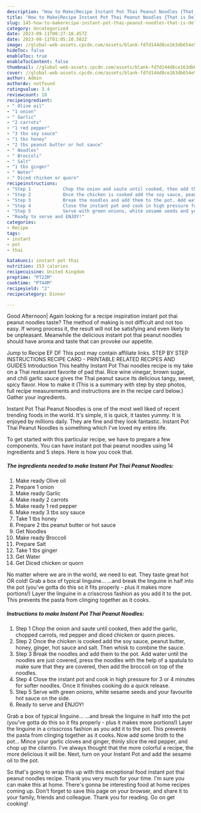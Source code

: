 ```yaml
---
description: "How to Make|Recipe Instant Pot Thai Peanut Noodles {That is Delicious"
title: "How to Make|Recipe Instant Pot Thai Peanut Noodles {That is Delicious"
slug: 145-how-to-makerecipe-instant-pot-thai-peanut-noodles-that-is-delicious
category: Uncategorized
date: 2023-09-11T00:27:18.457Z
date: 2023-08-11T01:05:10.502Z
image: //global-web-assets.cpcdn.com/assets/blank-fd7d144d8ce163db654e5a02c40b08a2775adb7897d16e4062681dc7e1b2800f.png
hideToc: false
enableToc: true
enableTocContent: false
thumbnail: //global-web-assets.cpcdn.com/assets/blank-fd7d144d8ce163db654e5a02c40b08a2775adb7897d16e4062681dc7e1b2800f.png
cover: //global-web-assets.cpcdn.com/assets/blank-fd7d144d8ce163db654e5a02c40b08a2775adb7897d16e4062681dc7e1b2800f.png
author: Admin
authorAv: notfound
ratingvalue: 3.4
reviewcount: 18
recipeingredient:
- " Olive oil"
- "1 onion"
- " Garlic"
- "2 carrots"
- "1 red pepper"
- "3 tbs soy sauce"
- "1 tbs honey"
- "2 tbs peanut butter or hot sauce"
- " Noodles"
- " Broccoli"
- " Salt"
- "1 tbs ginger"
- " Water"
- " Diced chicken or quorn"
recipeinstructions:
- "Step 1            Chop the onion and saute until cooked, then add the garlic, chopped carrots, red pepper and diced chicken or quorn pieces."
- "Step 2            Once the chicken is cooked add the soy sauce, peanut butter, honey, ginger, hot sauce and salt. Then whisk to combine the sauce."
- "Step 3            Break the noodles and add them to the pot. Add water until the noodles are just covered, press the noodles with the help of a spatula to make sure that they are covered, then add the broccoli on top of the noodles."
- "Step 4            Close the instant pot and cook in high pressure for 3 or 4 minutes for softer noodles. Once it finishes cooking do a quick release."
- "Step 5            Serve with green onions, white sesame seeds and your favourite hot sauce on the side."
- "Ready to serve and ENJOY!"
categories:
- Recipe
tags:
- instant
- pot
- thai

katakunci: instant pot thai 
nutrition: 153 calories
recipecuisine: United Kingdom
preptime: "PT22M"
cooktime: "PT44M"
recipeyield: "2"
recipecategory: Dinner

---
```



Good Afternoon| Again looking for a recipe inspiration instant pot thai peanut noodles taste? The method of making is not difficult and not too easy. If wrong process it, the result will not be satisfying and even likely to be unpleasant. Meanwhile the delicious instant pot thai peanut noodles should have aroma and taste that can provoke our appetite.





Jump to Recipe EF DF This post may contain affiliate links. STEP BY STEP INSTRUCTIONS RECIPE CARD - PRINTABLE RELATED RECIPES AND GUIDES Introduction This healthy Instant Pot Thai noodles recipe is my take on a Thai restaurant favorite of pad thai. Rice wine vinegar, brown sugar, and chili garlic sauce gives the Thai peanut sauce its delicious tangy, sweet, spicy flavor. How to make it (This is a summary with step by step photos, full recipe measurements and instructions are in the recipe card below.) Gather your ingredients.

Instant Pot Thai Peanut Noodles is one of the most well liked of recent trending foods in the world. It's simple, it is quick, it tastes yummy. It is enjoyed by millions daily. They are fine and they look fantastic. Instant Pot Thai Peanut Noodles is something which I've loved my entire life.


To get started with this particular recipe, we have to prepare a few components. You can have instant pot thai peanut noodles using 14 ingredients and 5 steps. Here is how you cook that.

<!--inarticleads1-->

##### The ingredients needed to make Instant Pot Thai Peanut Noodles:

1. Make ready  Olive oil
1. Prepare 1 onion
1. Make ready  Garlic
1. Make ready 2 carrots
1. Make ready 1 red pepper
1. Make ready 3 tbs soy sauce
1. Take 1 tbs honey
1. Prepare 2 tbs peanut butter or hot sauce
1. Get  Noodles
1. Make ready  Broccoli
1. Prepare  Salt
1. Take 1 tbs ginger
1. Get  Water
1. Get  Diced chicken or quorn


No matter where we are in the world, we need to eat. They taste great hot OR cold! Grab a box of typical linguine… …and break the linguine in half into the pot (you&#39;ve gotta do this so it fits properly - plus it makes more portions!) Layer the linguine in a crisscross fashion as you add it to the pot. This prevents the pasta from clinging together as it cooks. 

<!--inarticleads2-->

##### Instructions to make Instant Pot Thai Peanut Noodles:

1. Step 1            Chop the onion and saute until cooked, then add the garlic, chopped carrots, red pepper and diced chicken or quorn pieces.
1. Step 2            Once the chicken is cooked add the soy sauce, peanut butter, honey, ginger, hot sauce and salt. Then whisk to combine the sauce.
1. Step 3            Break the noodles and add them to the pot. Add water until the noodles are just covered, press the noodles with the help of a spatula to make sure that they are covered, then add the broccoli on top of the noodles.
1. Step 4            Close the instant pot and cook in high pressure for 3 or 4 minutes for softer noodles. Once it finishes cooking do a quick release.
1. Step 5            Serve with green onions, white sesame seeds and your favourite hot sauce on the side.
1. Ready to serve and ENJOY!

Grab a box of typical linguine… …and break the linguine in half into the pot (you&#39;ve gotta do this so it fits properly - plus it makes more portions!) Layer the linguine in a crisscross fashion as you add it to the pot. This prevents the pasta from clinging together as it cooks. Now add some broth to the pot… Mince your garlic cloves and ginger, thinly slice the red pepper, and chop up the cilantro. I&#39;ve always thought that the more colorful a recipe, the more delicious it will be. Next, turn on your Instant Pot and add the sesame oil to the pot. 

So that's going to wrap this up with this exceptional food instant pot thai peanut noodles recipe. Thank you very much for your time. I'm sure you can make this at home. There's gonna be interesting food at home recipes coming up. Don't forget to save this page on your browser, and share it to your family, friends and colleague. Thank you for reading. Go on get cooking!
